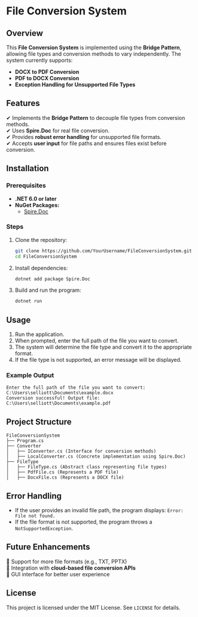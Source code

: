 # File Conversion System

## Overview
This **File Conversion System** is implemented using the **Bridge Pattern**, allowing file types and conversion methods to vary independently. The system currently supports:

- **DOCX to PDF Conversion**
- **PDF to DOCX Conversion**
- **Exception Handling for Unsupported File Types**

## Features
✔ Implements the **Bridge Pattern** to decouple file types from conversion methods.  
✔ Uses **Spire.Doc** for real file conversion.  
✔ Provides **robust error handling** for unsupported file formats.  
✔ Accepts **user input** for file paths and ensures files exist before conversion.  

## Installation

### Prerequisites
- **.NET 6.0 or later**
- **NuGet Packages:**
  - [Spire.Doc](https://www.nuget.org/packages/Spire.Doc/)

### Steps
1. Clone the repository:
   ```bash
   git clone https://github.com/YourUsername/FileConversionSystem.git
   cd FileConversionSystem
   ```
2. Install dependencies:
   ```bash
   dotnet add package Spire.Doc
   ```
3. Build and run the program:
   ```bash
   dotnet run
   ```

## Usage

1. Run the application.
2. When prompted, enter the full path of the file you want to convert.
3. The system will determine the file type and convert it to the appropriate format.
4. If the file type is not supported, an error message will be displayed.

### **Example Output**
```
Enter the full path of the file you want to convert:
C:\Users\selliott\Documents\example.docx
Conversion successful! Output file: C:\Users\selliott\Documents\example.pdf
```

## Project Structure
```
FileConversionSystem
├── Program.cs
├── Converter
│   ├── IConverter.cs (Interface for conversion methods)
│   ├── LocalConverter.cs (Concrete implementation using Spire.Doc)
├── FileType
│   ├── FileType.cs (Abstract class representing file types)
│   ├── PdfFile.cs (Represents a PDF file)
│   ├── DocxFile.cs (Represents a DOCX file)
```

## Error Handling
- If the user provides an invalid file path, the program displays: `Error: File not found.`
- If the file format is not supported, the program throws a `NotSupportedException`.

## Future Enhancements
🔹 Support for more file formats (e.g., TXT, PPTX)  
🔹 Integration with **cloud-based file conversion APIs**  
🔹 GUI interface for better user experience  

## License
This project is licensed under the MIT License. See `LICENSE` for details.
